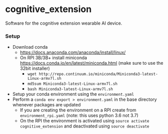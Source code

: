 # cognitive_extension
Software for the cognitive extension wearable AI device.

### Setup
* Download conda
   * https://docs.anaconda.com/anaconda/install/linux/
   * On RPI 3B/3B+ install miniconda https://docs.conda.io/en/latest/miniconda.html (make sure to use the 32bit installer)
     * `wget http://repo.continuum.io/miniconda/Miniconda3-latest-Linux-armv7l.sh`
     * `md5sum Miniconda3-latest-Linux-armv7l.sh`
     * `bash Miniconda3-latest-Linux-armv7l.sh`
* Setup your conda environment using the `environment.yaml`
* Perform a `conda env export > environment.yaml` in the base directory whenever packages are updated
   * If you are creating the environment on a RPI create from `environment_rpi.yaml` (note: this uses python 3.6 not 3.7)
   * On the RPI the environment is activated using `source activate cognitive_extension` and deactivated using `source deactivate`
